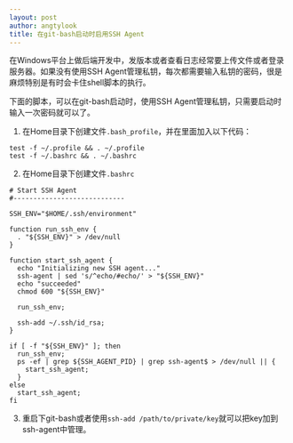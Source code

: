 ```yaml
---
layout: post
author: angtylook
title: 在git-bash启动时启用SSH Agent
---
```


在Windows平台上做后端开发中，发版本或者查看日志经常要上传文件或者登录服务器。如果没有使用SSH Agent管理私钥，每次都需要输入私钥的密码，很是麻烦特别是有时会卡住shell脚本的执行。

下面的脚本，可以在git-bash启动时，使用SSH Agent管理私钥，只需要启动时输入一次密码就可以了。

1. 在Home目录下创建文件`.bash_profile`，并在里面加入以下代码：
```shell
test -f ~/.profile && . ~/.profile
test -f ~/.bashrc && . ~/.bashrc
```
2. 在Home目录下创建文件`.bashrc`
```shell
# Start SSH Agent
#----------------------------

SSH_ENV="$HOME/.ssh/environment"

function run_ssh_env {
  . "${SSH_ENV}" > /dev/null
}

function start_ssh_agent {
  echo "Initializing new SSH agent..."
  ssh-agent | sed 's/^echo/#echo/' > "${SSH_ENV}"
  echo "succeeded"
  chmod 600 "${SSH_ENV}"

  run_ssh_env;

  ssh-add ~/.ssh/id_rsa;
}

if [ -f "${SSH_ENV}" ]; then
  run_ssh_env;
  ps -ef | grep ${SSH_AGENT_PID} | grep ssh-agent$ > /dev/null || {
    start_ssh_agent;
  }
else
  start_ssh_agent;
fi
```
3. 重启下git-bash或者使用`ssh-add /path/to/private/key`就可以把key加到ssh-agent中管理。

